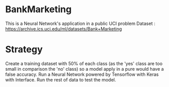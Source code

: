 # BankMarketing
This is a Neural Network's application in a public UCI problem
Dataset : https://archive.ics.uci.edu/ml/datasets/Bank+Marketing

# Strategy

Create a training dataset with 50% of each class (as the 'yes' class are too small in comparison the 'no' class) so a model apply in a pure would have a false accuracy.
Run a Neural Network powered by Tensorflow with Keras with Interface.
Run the rest of data to test the model.
